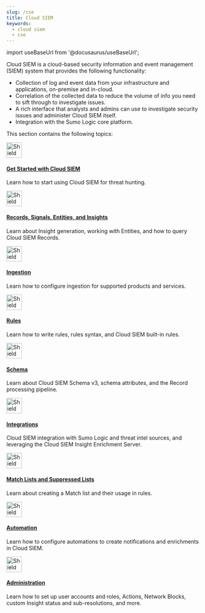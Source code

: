 ```yaml
---
slug: /cse
title: Cloud SIEM
keywords:
  - cloud siem
  - cse
---
```


import useBaseUrl from '@docusaurus/useBaseUrl';

Cloud SIEM is a cloud-based security information and event management (SIEM) system that provides the following functionality: 

* Collection of log and event data from your infrastructure and applications, on-premise and in-cloud.
* Correlation of the collected data to reduce the volume of info you need to sift through to investigate issues.
* A rich interface that analysts and admins can use to investigate security issues and administer Cloud SIEM itself.
* Integration with the Sumo Logic core platform.


This section contains the following topics:

<div className="box-wrapper">
<div className="box smallbox card">
  <div className="container">
  <a href="/docs/cse/get-started-with-cloud-siem"><img src={useBaseUrl('img/icons/security/cloud-siem.png')} alt="Shield on a cloud icon" width="40"/><h4>Get Started with Cloud SIEM</h4></a>
  <p>Learn how to start using Cloud SIEM for threat hunting.</p>
  </div>
</div>
<div className="box smallbox card">
  <div className="container">
  <a href="/docs/cse/records-signals-entities-insights"><img src={useBaseUrl('img/icons/security/cloud-siem.png')} alt="Shield on a cloud icon" width="40"/><h4>Records, Signals, Entities, and Insights</h4></a>
  <p>Learn about Insight generation, working with Entities, and how to query Cloud SIEM Records.</p>
  </div>
</div>
<div className="box smallbox card">
  <div className="container">
  <a href="/docs/cse/ingestion"><img src={useBaseUrl('img/icons/security/cloud-siem.png')} alt="Shield on a cloud icon" width="40"/><h4>Ingestion</h4></a>
  <p>Learn how to configure ingestion for supported products and services.</p>
  </div>
</div>
<div className="box smallbox card">
  <div className="container">
  <a href="/docs/cse/rules"><img src={useBaseUrl('img/icons/security/cloud-siem.png')} alt="Shield on a cloud icon" width="40"/><h4>Rules</h4></a>
  <p>Learn how to write rules, rules syntax, and Cloud SIEM built-in rules.</p>
  </div>
</div>
<div className="box smallbox card">
  <div className="container">
  <a href="/docs/cse/schema"><img src={useBaseUrl('img/icons/security/cloud-siem.png')} alt="Shield on a cloud icon" width="40"/><h4>Schema</h4></a>
  <p>Learn about Cloud SIEM Schema v3, schema attributes, and the Record processing pipeline.</p>
  </div>
</div>
<div className="box smallbox card">
  <div className="container">
  <a href="/docs/cse/integrations"><img src={useBaseUrl('img/icons/security/cloud-siem.png')} alt="Shield on a cloud icon" width="40"/><h4>Integrations</h4></a>
  <p>Cloud SIEM integration with Sumo Logic and threat intel sources, and leveraging the Cloud SIEM Insight Enrichment Server.</p>
  </div>
</div>
<div className="box smallbox card">
  <div className="container">
  <a href="/docs/cse/match-lists-suppressed-lists"><img src={useBaseUrl('img/icons/security/cloud-siem.png')} alt="Shield on a cloud icon" width="40"/><h4>Match Lists and Suppressed Lists</h4></a>
  <p>Learn about creating a Match list and their usage in rules.</p>
  </div>
</div>
<div className="box smallbox card">
  <div className="container">
  <a href="/docs/cse/automation"><img src={useBaseUrl('img/icons/security/cloud-siem.png')} alt="Shield on a cloud icon" width="40"/><h4>Automation</h4></a>
  <p>Learn how to configure automations to create notifications and enrichments in Cloud SIEM.</p>
  </div>
</div>
<div className="box smallbox card">
  <div className="container">
  <a href="/docs/cse/administration"><img src={useBaseUrl('img/icons/security/cloud-siem.png')} alt="Shield on a cloud icon" width="40"/><h4>Administration</h4></a>
  <p>Learn how to set up user accounts and roles, Actions, Network Blocks, custom Insight status and sub-resolutions, and more.</p>
  </div>
</div>
</div>
